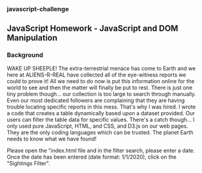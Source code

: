 ### javascript-challenge

## JavaScript Homework - JavaScript and DOM Manipulation

### Background
WAKE UP SHEEPLE! The extra-terrestrial menace has come to Earth and we here at ALIENS-R-REAL have collected all of the eye-witness reports we could to prove it! All we need to do now is put this information online for the world to see and then the matter will finally be put to rest.
There is just one tiny problem though... our collection is too large to search through manually. Even our most dedicated followers are complaining that they are having trouble locating specific reports in this mess.
That's why I was hired. I wrote a code that creates a table dynamically based upon a dataset provided. Our users can filter the table data for specific values. There's a catch though... I only used pure JavaScript, HTML, and CSS, and D3.js on our web pages. They are the only coding languages which can be trusted.
The planet Earth needs to know what we have found!


Please open the "index.html file and in the filter search, please enter a date. Once the date has been entered (date format: 1/1/2020), click on the "Sightings Filter". 

